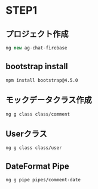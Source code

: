 
# STEP1
## プロジェクト作成
```typescript
ng new ag-chat-firebase
```

## bootstrap install
```shell
npm install bootstrap@4.5.0
```

## モックデータクラス作成
```shell
ng g class class/comment
```

## Userクラス
```shell
ng g class class/user
```


## DateFormat Pipe
```shell
ng g pipe pipes/comment-date
```


## 
```shell
```
## 
```shell
```
## 
```shell
```
## 
```shell
```
## 
```shell
```
## 
```shell
```
## 
```shell
```
## 
```shell
```
## 
```shell
```
## 
```shell
```


